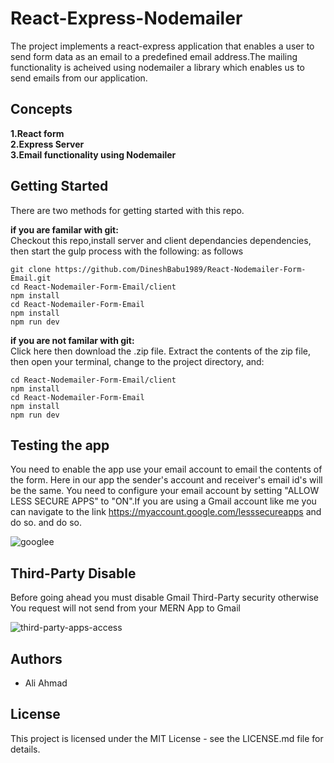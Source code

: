 # React-Express-Nodemailer

The project implements a react-express application that enables a user to send form data as an email to a predefined email address.The mailing functionality is acheived using nodemailer a library which enables us to send emails from our application.

## Concepts

**1.React form**  
**2.Express Server**  
**3.Email functionality using Nodemailer**

## Getting Started

There are two methods for getting started with this repo.

**if you are familar with git:**  
Checkout this repo,install server and client dependancies dependencies, then start the gulp process with the following:
as follows

```
git clone https://github.com/DineshBabu1989/React-Nodemailer-Form-Email.git
cd React-Nodemailer-Form-Email/client
npm install
cd React-Nodemailer-Form-Email
npm install
npm run dev

```

**if you are not familar with git:**  
Click here then download the .zip file. Extract the contents of the zip file, then open your terminal,
change to the project directory, and:

```
cd React-Nodemailer-Form-Email/client
npm install
cd React-Nodemailer-Form-Email
npm install
npm run dev

```

## Testing the app
 You need to enable the app use your email account to email the contents of the form. Here in our app the sender's account and receiver's email id's will be the same. You need to configure your email account by setting  "ALLOW LESS SECURE APPS" to "ON".If you are using a Gmail account like me you can navigate to the link https://myaccount.google.com/lesssecureapps and do so. and do so.

![googlee](https://user-images.githubusercontent.com/69896600/179836372-bb04280f-2ece-4ed6-ac2e-96b01babf0e4.png)

## Third-Party Disable
Before going ahead you must disable Gmail Third-Party security otherwise You request will not send from your MERN App to Gmail

![third-party-apps-access](https://user-images.githubusercontent.com/69896600/179834395-eabdb381-994a-4a63-b64c-7f1bca0e091b.png)




## Authors

- Ali Ahmad

## License

This project is licensed under the MIT License - see the LICENSE.md file for details.

